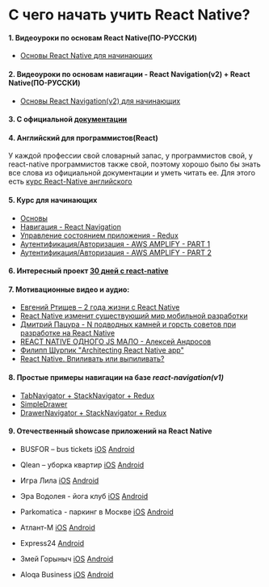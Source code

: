 # C чего начать учить React Native?

#### 1. Видеоуроки по основам React Native(ПО-РУССКИ)
 * [Основы React Native для начинающих](https://www.youtube.com/watch?v=tz_pOxQFcdo&list=PLth6QPteH5guFUwQj1iCdu-SOZ7O5KCz4)

#### 2. Видеоуроки по основам навигации - React Navigation(v2) + React Native(ПО-РУССКИ)
 * [Основы React Navigation(v2) для начинающих](https://www.youtube.com/playlist?list=PLth6QPteH5gvv0lVnSQcINI3f8wx-5MsN)

#### 3. С официальной [документации](https://facebook.github.io/react-native/docs/getting-started.html)

#### 4. Английский для программистов(React)
У каждой профессии свой словарный запас, у программистов свой, у react-native программистов также свой, поэтому хорошо было бы знать все слова из официальной документации и уметь читать ее. Для этого есть [курс React-Native английского](https://www.memrise.com/course/1450006/react-react-native/)

#### 5. Курс для начинающих
  * [Основы](https://github.com/react-native-village/react-native-init/tree/master/stargate)
  * [Навигация - React Navigation](https://github.com/react-native-village/react-native-init/tree/master/stargate1)
  * [Управление состоянием приложения - Redux](https://github.com/react-native-village/react-native-init/tree/master/stargate2)
  * [Аутентификация/Авторизация - AWS AMPLIFY - PART 1](https://youtu.be/9uOGS7Pw1fo)
  * [Аутентификация/Авторизация - AWS AMPLIFY - PART 2](https://www.youtube.com/watch?v=CM_M5cNLmK4)

#### 6. Интересный проект [30 дней с react-native](https://github.com/fangwei716/30-days-of-react-native)

#### 7. Мотивационные видео и аудио:
  * [Евгений Ртищев – 2 года жизни с React Native](https://youtu.be/t8EkRQn_MVk)
  * [React Native изменит существующий мир мобильной разработки](https://www.youtube.com/watch?v=Fdi6YcmBVG8&t=9s)
  * [Дмитрий Пацура - N подводных камней и горсть советов при разработке на React Native](https://youtu.be/qehnKIu30mY) 
  * [REACT NATIVE ОДНОГО JS МАЛО - Алексей Андросов](https://www.youtube.com/watch?v=RwTmWpZ0MyA)
  * [Филипп Шурпик "Architecting React Native app"](https://www.youtube.com/watch?v=3MmwAW1VnGo)
  * [React Native. Впиливать или выпиливать?](https://androiddev.apptractor.ru/android-dev-podkast-70/)

    
#### 8. Простые примеры навигации на базе  *react-navigation(v1)*
  * [TabNavigator + StackNavigator + Redux](https://github.com/react-native-village/TabStackNavigatorRedux)
  * [SimpleDrawer](https://github.com/react-native-village/SimpleDrawer)
  * [DrawerNavigator + StackNavigator + Redux](https://github.com/react-native-village/DrawerStackNavigatorRedux)

#### 9. Отечественный showcase приложений на React Native
   *  BUSFOR – bus tickets [iOS](https://itunes.apple.com/app/busfor-bilety-na-avtobusy/id1029817513?ls=1&mt=8) [Android](https://play.google.com/store/apps/details?id=com.busfor.Busfor)

   *  Qlean – уборка квартир [iOS](https://itunes.apple.com/app/id1011771034?mt=8) [Android](https://play.google.com/store/apps/details?id=com.qlean.qlean)

   *  Игра Лила [iOS](https://itunes.apple.com/ru/app/дхарма/id1296604457?mt=8) [Android](https://play.google.com/store/apps/details?id=com.dharma)
   
   *  Эра Водолея - йога клуб [iOS](https://itunes.apple.com/app/id1313316908) [Android](https://play.google.com/store/apps/details?id=com.aquarianage)
   
   *  Parkomatica  - паркинг в Москве [iOS](https://itunes.apple.com/us/app/parkomatica-moscow-parking/id1268850750?mt=8) [Android](https://play.google.com/store/apps/details?id=ru.parkomatica&hl=ru)
      
   *  Атлант-М [iOS](https://itunes.apple.com/ru/app/атлант-м/id515931794?mt=8) [Android](https://play.google.com/store/apps/details?id=com.atlantm&hl=ru)
     
   *  Express24 [Android](https://play.google.com/store/apps/details?id=com.uznewmax.theflash) 

   *  Змей Горыныч [iOS](https://itunes.apple.com/ru/app/%D0%B0%D0%B7%D1%81-%D0%B7%D0%BC%D0%B5%D0%B9%D0%B3%D0%BE%D1%80%D1%8B%D0%BD%D1%8B%D1%87/id1378411298?l=ru&ls=1&mt=8) [Android](https://play.google.com/store/apps/details?id=com.gorynichthedragon.app) 
   
   *  Aloqa Business [iOS](https://apps.apple.com/ru/app/aloqa-business/id1491490888) [Android](https://play.google.com/store/apps/details?id=uz.aloqa.business&hl=ru) 
   
